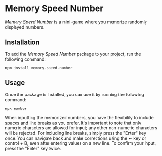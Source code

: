 # Memory Speed Number

_Memory Speed Number_ is a mini-game where you memorize randomly displayed numbers.

## Installation

To add the _Memory Speed Number_ package to your project, run the following command:

```
npm install memory-speed-number
```

## Usage

Once the package is installed, you can use it by running the following command:

```
npx number
```

When inputting the memorized numbers, you have the flexibility to include spaces and line breaks as you prefer. It's important to note that only numeric characters are allowed for input; any other non-numeric characters will be rejected.
For including line breaks, simply press the "Enter" key once.
You can navigate back and make corrections using the ← key or control + B, even after entering values on a new line.
To confirm your input, press the "Enter" key twice.
